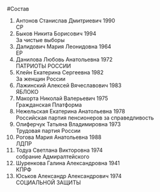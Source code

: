 #Состав
1. Антонов Станислав Дмитриевич 1990   
    СР
2. Быков Никита Борисович 1994   
    За чистые выборы
3. Далидович Мария Леонидовна 1964   
    ЕР
4. Данилова Любовь Анатольевна 1972   
    ПАТРИОТЫ РОССИИ
5. Клейн Екатерина Сергеевна 1982   
    За женщин России
6. Лажинский Алексей Вячеславович 1983   
    ЯБЛОКО
7. Макорта Николай Валерьевич 1975   
    Гражданская Платформа
8. Нежельская Екатерина Анатольевна 1978   
    Российская партия пенсионеров за справедливость
9. Олиферчук Татьяна Владимировна 1973   
    Трудовая партия России
10. Рогова Мария Анатольевна 1988   
    ЛДПР
11. Тодуа Светлана Викторовна 1974   
    собрание Адмиралтейского
12. Шуренкова Галина Александровна 1941   
    КПРФ
13. Юськов Александр Александрович 1974   
    СОЦИАЛЬНОЙ ЗАЩИТЫ
